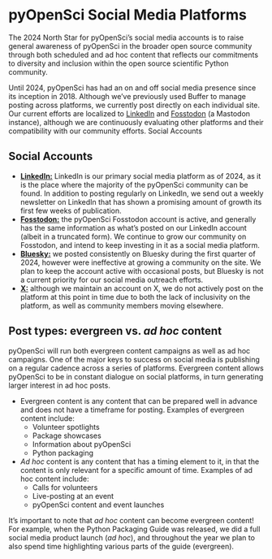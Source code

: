 # pyOpenSci Social Media Platforms
The 2024 North Star for pyOpenSci’s social media accounts is to raise general awareness of pyOpenSci in the broader open source community through both scheduled and ad hoc content that reflects our commitments to diversity and inclusion within the open source scientific Python community.

Until 2024, pyOpenSci has had an on and off social media presence since its inception in 2018. Although we’ve previously used Buffer to manage posting across platforms, we currently post directly on each individual site. Our current efforts are localized to [LinkedIn](https://www.linkedin.com/company/pyopensci) and [Fosstodon](https://fosstodon.org/@pyOpenSci) (a Mastodon instance), although we are continuously evaluating other platforms and their compatibility with our community efforts.
Social Accounts

## Social Accounts
* **[LinkedIn:](https://www.linkedin.com/company/pyopensci)** LinkedIn is our primary social media platform as of 2024, as it is the place where the majority of the pyOpenSci community can be found. In addition to posting regularly on LinkedIn, we send out a weekly newsletter on LinkedIn that has shown a promising amount of growth its first few weeks of publication.
* **[Fosstodon:](https://fosstodon.org/@pyOpenSci)** the pyOpenSci Fosstodon account is active, and generally has the same information as what’s posted on our LinkedIn account (albeit in a truncated form). We continue to grow our community on Fosstodon, and intend to keep investing in it as a social media platform.
* **[Bluesky:](https://bsky.app/profile/pyopensci.bsky.social)** we posted consistently on Bluesky during the first quarter of 2024, however were ineffective at growing a community on the site. We plan to keep the account active with occasional posts, but Bluesky is not a current priority for our social media outreach efforts.
* **[X:](https://twitter.com/pyopensci)** although we maintain an account on X, we do not actively post on the platform at this point in time due to both the lack of inclusivity on the platform, as well as community members moving elsewhere.

## Post types: evergreen vs. *ad hoc* content
pyOpenSci will run both evergreen content campaigns as well as ad hoc campaigns. One of the major keys to success on social media is publishing on a regular cadence across a series of platforms. Evergreen content allows pyOpenSci to be in constant dialogue on social platforms, in turn generating larger interest in ad hoc posts.
* Evergreen content is any content that can be prepared well in advance and does not have a timeframe for posting. Examples of evergreen content include:
    * Volunteer spotlights
    * Package showcases
    * Information about pyOpenSci
    * Python packaging
* *Ad hoc* content is any content that has a timing element to it, in that the content is only relevant for a specific amount of time. Examples of ad hoc content include:
    * Calls for volunteers
    * Live-posting at an event
    * pyOpenSci content and event launches

It’s important to note that *ad hoc* content can become evergreen content! For example, when the Python Packaging Guide was released, we did a full social media product launch (*ad hoc*), and throughout the year we plan to also spend time highlighting various parts of the guide (evergreen).
